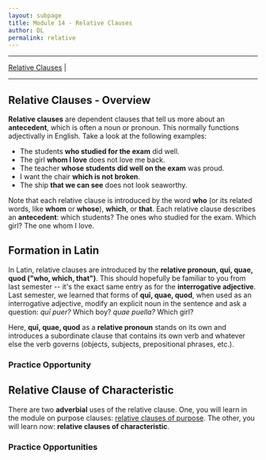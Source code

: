 ```yaml
---
layout: subpage
title: Module 14 - Relative Clauses
author: DL
permalink: relative
---
```


***

[Relative Clauses](#relative-clauses) \|

***

## Relative Clauses - Overview

**Relative clauses** are dependent clauses that tell us more about an **antecedent**, which is often a noun or pronoun. This normally functions adjectivally in English. Take a look at the following examples:

- The students **who studied for the exam** did well.
- The girl **whom I love** does not love me back.
- The teacher **whose students did well on the exam** was proud.
- I want the chair **which is not broken**.
- The ship **that we can see** does not look seaworthy.

Note that each relative clause is introduced by the word **who** (or its related words, like **whom** or **whose**), **which**, or **that**. Each relative clause describes an **antecedent**: which students? The ones who studied for the exam. Which girl? The one whom I love.

## Formation in Latin

In Latin, relative clauses are introduced by the **relative pronoun, quī, quae, quod ("who, which, that")**. This should hopefully be familiar to you from last semester -- it's the exact same entry as for the **interrogative adjective**. Last semester, we learned that forms of **quī, quae, quod**, when used as an interrogative adjective, modify an explicit noun in the sentence and ask a question: *quī puer?* Which boy? *quae puella?* Which girl?

Here, **quī, quae, quod** as a **relative pronoun** stands on its own and introduces a subordinate clause that contains its own verb and whatever else the verb governs (objects, subjects, prepositional phrases, etc.).

### Practice Opportunity

## Relative Clause of Characteristic

There are two **adverbial** uses of the relative clause. One, you will learn in the module on purpose clauses: [relative clauses of purpose](#). The other, you will learn now: **relative clauses of characteristic**.

### Practice Opportunities

